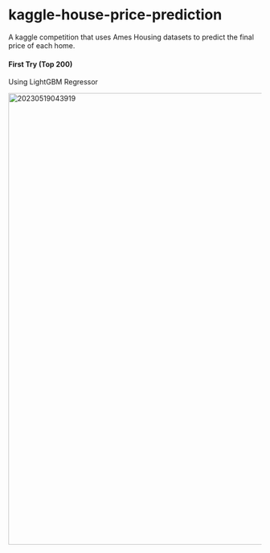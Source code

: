 # kaggle-house-price-prediction
A kaggle competition that uses Ames Housing datasets to predict the final price of each home.

#### First Try (Top 200)
Using LightGBM Regressor

<img width="899" alt="20230519043919" src="https://github.com/MSWinds/kaggle-house-price-prediction/assets/86252394/35d603c1-bd5a-4c39-b7f3-9ac94e038545">
